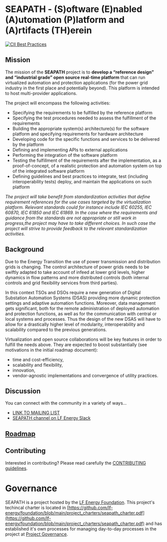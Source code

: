 # SEAPATH - (S)oftware (E)nabled (A)utomation (P)latform and (A)rtifacts (TH)erein
[![CII Best Practices](https://bestpractices.coreinfrastructure.org/projects/5398/badge)](https://bestpractices.coreinfrastructure.org/projects/5398)
## Mission

The mission of the **SEAPATH** project is to **develop a “reference design” and “industrial grade” open source
real-time platform** that can run virtualized automation and protection applications (for the power grid industry
in the first place and potentially beyond). This platform is intended to host multi-provider applications.

The project will encompass the following activities: 
- Specifying the requirements to be fulfilled by the reference platform
- Specifying the test procedures needed to assess the fulfillment of the requirements
- Building the appropriate system(s) architecture(s) for the software platform and specifying requirements for
hardware architecture
- Developing code for the specific functions and services to be delivered by the platform
- Defining and implementing APIs to external applications
- Performing the integration of the software platform
- Testing the fulfillment of the requirements after the implementation, as a proof-of-concept, of a realistic protection and
automation system on top of the integrated software platform
- Defining guidelines and best practices to integrate, test (including interoperability tests) deploy, and maintain
the applications on such platform


*The project will take benefit from standardization activities that define requirement references for the use cases
targeted by the virtualization platform. Relevant standards could for instance include IEC 60255, IEC 60870, IEC 61850
and IEC 61869. In the case where the requirements and guidance from the standards are not appropriate or still work in
progress,the project may have to take different choices. In such case the project will strive to provide feedback to the
relevant standardization activities.*


## Background

Due to the Energy Transition the use of power transmission and distribution grids is changing. The control architecture of
power grids needs to be swiftly adapted to take account of infeed at lower grid levels, higher dynamics in flow patterns and
more distributed controls (both internal controls and grid flexibility services from third parties).

In this context TSOs and DSOs require a new generation of Digital Substation Automation Systems (DSAS) providing more
dynamic protection settings and adaptive automation functions. Moreover, data management gets significant, both for the
remote administration of deployed automation and protection functions, as well as for the communication with central or
local systems and processes. Thus the design of the new DSAS will have to allow for a drastically higher level of modularity,
interoperability and scalability compared to the previous generations.

Virtualization and open source collaborations will be key features in order to fulfill the needs above. They are expected
to boost substantially (see motivations in the initial roadmap document):
-	time and cost-efficiency,
-	scalability and flexibility,
-	innovation,
- vendor-agnostic implementations and convergence of utility practices.

## Discussion

You can connect with the community in a variety of ways...

- [LINK TO MAILING LIST](https://lists.lfenergy.org/g/SEAPATH-TSC)
- [SEAPATH channel on LF Energy Slack](https://lfenergy.slack.com/archives/C01EH8ZLJTC)

## [Roadmap](/ROADMAP.md)


## Contributing

Interested in contributing? Please read carefully the [CONTRIBUTING guidelines](/CONTRIBUTING.md).

# Governance
SEAPATH is a project hosted by the [LF Energy Foundation](https://lfenergy.org). This project's techincal charter is located in [https://github.com/lf-energy/foundation/blob/main/project_charters/seapath_charter.pdf](https://github.com/lf-energy/foundation/blob/main/project_charters/seapath_charter.pdf) and has established it's own processes for managing day-to-day processes in the project at [Project Governance](https://github.com/seapath/contributing/blob/master/CONTRIBUTING.md#project-governance).

